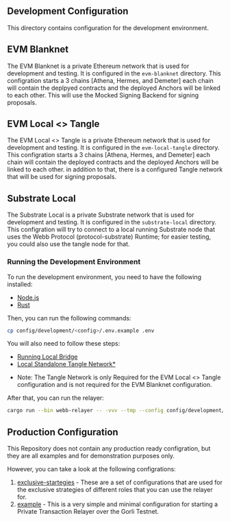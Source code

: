 ## Development Configuration

This directory contains configuration for the development environment.

## EVM Blanknet

The EVM Blanknet is a private Ethereum network that is used for development and testing. It is configured in the `evm-blanknet` directory. This configration starts a 3 chains [Athena, Hermes, and Demeter] each chain will contain the deplpyed contracts and the deployed Anchors will be linked to each other. This will use the Mocked Signing Backend for signing proposals.

## EVM Local <> Tangle

The EVM Local <> Tangle is a private Ethereum network that is used for development and testing. It is configured in the `evm-local-tangle` directory. This configration starts a 3 chains [Athena, Hermes, and Demeter] each chain will contain the deployed contracts and the deployed Anchors will be linked to each other. in addition to that, there is a configured Tangle network that will be used for signing proposals.

## Substrate Local

The Substrate Local is a private Substrate network that is used for development and testing. It is configured in the `substrate-local` directory. This configration will try to connect to a local running Substrate node that uses the Webb Protocol (protocol-substrate) Runtime; for easier testing, you could also use the tangle node for that.

### Running the Development Environment

To run the development environment, you need to have the following installed:

- [Node.js](https://nodejs.org/en/download/)
- [Rust](https://www.rustup.rs/)

Then, you can run the following commands:

```bash
cp config/development/<config>/.env.example .env
```

You will also need to follow these steps:

- [Running Local Bridge](https://github.com/webb-tools/webb-dapp/tree/develop/apps/bridge-dapp#run-local-webb-relayer-and-local-network-alongside-hubble-bridge)
- [Local Standalone Tangle Network\*](https://github.com/webb-tools/tangle/tree/main/scripts#run-a-standalone-tangle-network)

* Note: The Tangle Network is only Required for the EVM Local <> Tangle configuration and is not required for the EVM Blanknet configuration.

After that, you can run the relayer:

```bash
cargo run --bin webb-relayer -- -vvv --tmp --config config/development/<config>
```

## Production Configuration

This Repository does not contain any production ready configration, but they are all examples and for demonstration purposes only.

However, you can take a look at the following configrations:

1. [exclusive-startegies](../exclusive-strategies/) - These are a set of configurations that are used for the exclusive strategies of different roles that you can use the relayer for.
2. [example](../example/) - This is a very simple and minimal configuration for starting a Private Transaction Relayer over the Gorli Testnet.
